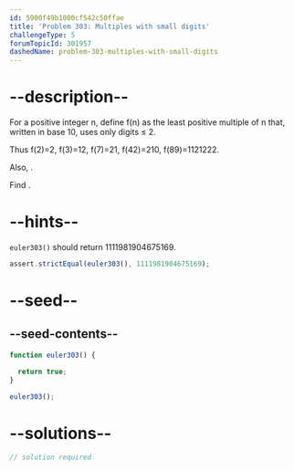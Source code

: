 ```yaml
---
id: 5900f49b1000cf542c50ffae
title: 'Problem 303: Multiples with small digits'
challengeType: 5
forumTopicId: 301957
dashedName: problem-303-multiples-with-small-digits
---
```


# --description--

For a positive integer n, define f(n) as the least positive multiple of n that, written in base 10, uses only digits ≤ 2.

Thus f(2)=2, f(3)=12, f(7)=21, f(42)=210, f(89)=1121222.

Also, .

Find .

# --hints--

`euler303()` should return 1111981904675169.

```js
assert.strictEqual(euler303(), 1111981904675169);
```

# --seed--

## --seed-contents--

```js
function euler303() {

  return true;
}

euler303();
```

# --solutions--

```js
// solution required
```
